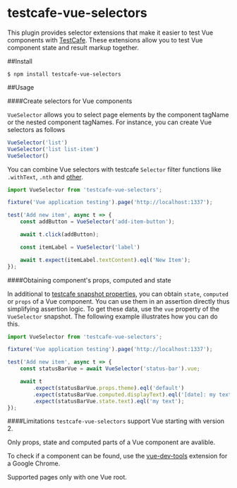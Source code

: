 # testcafe-vue-selectors

This plugin provides selector extensions that make it easier to test Vue components with [TestCafe](https://github.com/DevExpress/testcafe).
These extensions allow you to test Vue component state and result markup together.

##Install

`$ npm install testcafe-vue-selectors`

##Usage

####Create selectors for Vue components

`VueSelector` allows you to select page elements by the component tagName or the nested component tagNames.
For instance, you can create Vue selectors as follows

```js
VueSelector('list')
VueSelector('list list-item')
VueSelector()
```

You can combine Vue selectors with testcafe `Selector` filter functions like `.withText`, `.nth` and [other](http://devexpress.github.io/testcafe/documentation/test-api/selecting-page-elements/selectors.html#functional-style-selectors).

```js
import VueSelector from 'testcafe-vue-selectors';

fixture('Vue application testing').page('http://localhost:1337');

test('Add new item', async t => {
    const addButton = VueSelector('add-item-button');

    await t.click(addButton);

    const itemLabel = VueSelector('label')

    await t.expect(itemLabel.textContent).eql('New Item');
});
```

####Obtaining component's props, computed and state

In additional to [testcafe snapshot properties](http://devexpress.github.io/testcafe/documentation/test-api/selecting-page-elements/dom-node-state.html), you can obtain `state`, `computed` or `props` of a Vue component. You can use them in an assertion directly thus simplifying assertion logic.
To get these data, use the `vue` property of the `VueSelector` snapshot.
The following example illustrates how you can do this.

```js
import VueSelector from 'testcafe-vue-selectors';

fixture('Vue application testing').page('http://localhost:1337');

test('Add new item', async t => {
    const statusBarVue = await VueSelector('status-bar').vue;

    await t
        .expect(statusBarVue.props.theme).eql('default')
        .expect(statusBarVue.computed.displayText).eql('[date]: my text')
        .expect(statusBarVue.state.text).eql('my text');
});
```

####Limitations
`testcafe-vue-selectors` support Vue starting with version 2.

Only props, state and computed parts of a Vue component are avalible.

To check if a component can be found, use the [vue-dev-tools](https://chrome.google.com/webstore/detail/vuejs-devtools/nhdogjmejiglipccpnnnanhbledajbpd) extension for a Google Chrome.

Supported pages only with one Vue root.